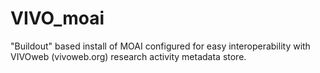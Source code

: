 VIVO_moai
=========

"Buildout" based install of MOAI configured for easy interoperability with VIVOweb (vivoweb.org) research activity metadata store.
